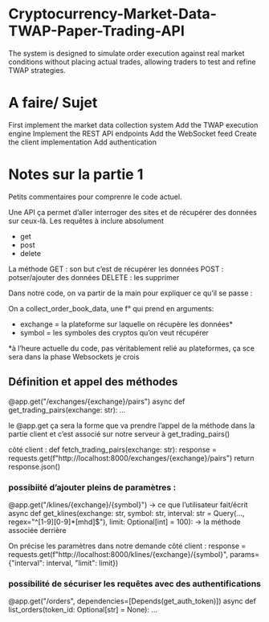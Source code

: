 # Cryptocurrency-Market-Data-TWAP-Paper-Trading-API
The system is designed to simulate order execution against real market conditions without placing actual trades, allowing traders to test and refine TWAP strategies.

# A faire/ Sujet 
First implement the market data collection system
Add the TWAP execution engine
Implement the REST API endpoints
Add the WebSocket feed
Create the client implementation
Add authentication

# Notes sur la partie 1 
Petits commentaires pour comprenre le code actuel. 

Une API ça permet d’aller interroger des sites et de récupérer des données sur ceux-là. 
Les requêtes à inclure absolument 
- get
- post
- delete 

La méthode GET : son but c’est de récupérer les données
POST : potser/ajouter des données
DELETE : les supprimer

Dans notre code, on va partir de la main pour expliquer ce qu’il se passe : 

On a collect_order_book_data, une f° qui prend en arguments:
-  exchange = la plateforme sur laquelle on récupère les données*
- symbol = les symboles des cryptos qu’on veut récupérer

*à l’heure actuelle du code, pas véritablement relié au plateformes, ça sce sera dans la phase Websockets je crois

## Définition et appel des méthodes
@app.get("/exchanges/{exchange}/pairs")
async def get_trading_pairs(exchange: str):
...
 
le @app.get ça sera la forme que va prendre l’appel de la méthode dans la partie client 
et c’est associé sur notre serveur à get_trading_pairs()

côté client : 
def fetch_trading_pairs(exchange: str):
    response = requests.get(f"http://localhost:8000/exchanges/{exchange}/pairs")
    return response.json()

### possibiité d’ajouter pleins de paramètres : 

@app.get("/klines/{exchange}/{symbol}") -> ce que l’utilisateur fait/écrit
async def get_klines(exchange: str, symbol: str, interval: str = Query(..., regex="^[1-9][0-9]*[mhd]$"), limit: Optional[int] = 100): -> la méthode associée derrière
  
On précise les paramètres dans notre demande côté client : 
    response = requests.get(f"http://localhost:8000/klines/{exchange}/{symbol}", params={"interval": interval, "limit": limit})
### possibilité de sécuriser les requêtes avec des authentifications
@app.get("/orders", dependencies=[Depends(get_auth_token)])
async def list_orders(token_id: Optional[str] = None): 
…
